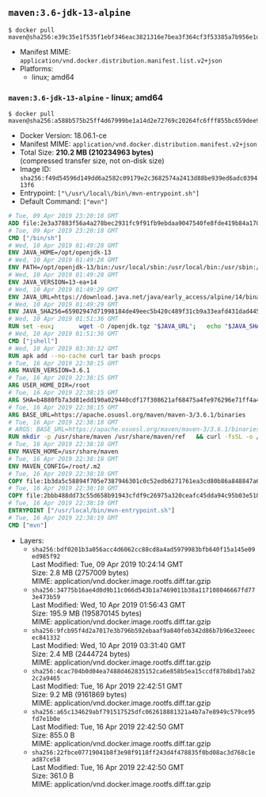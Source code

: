 ## `maven:3.6-jdk-13-alpine`

```console
$ docker pull maven@sha256:e39c35e1f535f1ebf346eac3821316e7bea3f364cf3f53385a7b956e1d781794
```

-	Manifest MIME: `application/vnd.docker.distribution.manifest.list.v2+json`
-	Platforms:
	-	linux; amd64

### `maven:3.6-jdk-13-alpine` - linux; amd64

```console
$ docker pull maven@sha256:a588b575b25ff4d67999be1a14d2e72769c20264fc6fff855bc659dee9186b44
```

-	Docker Version: 18.06.1-ce
-	Manifest MIME: `application/vnd.docker.distribution.manifest.v2+json`
-	Total Size: **210.2 MB (210234963 bytes)**  
	(compressed transfer size, not on-disk size)
-	Image ID: `sha256:f49d54596d149dd6a2582c09179e2c3682574a2413d88be939ed6adc039413f6`
-	Entrypoint: `["\/usr\/local\/bin\/mvn-entrypoint.sh"]`
-	Default Command: `["mvn"]`

```dockerfile
# Tue, 09 Apr 2019 23:20:18 GMT
ADD file:2e3a37883f56a4a278bec2931fc9f91fb9ebdaa9047540fe8fde419b84a1701b in / 
# Tue, 09 Apr 2019 23:20:18 GMT
CMD ["/bin/sh"]
# Wed, 10 Apr 2019 01:49:28 GMT
ENV JAVA_HOME=/opt/openjdk-13
# Wed, 10 Apr 2019 01:49:28 GMT
ENV PATH=/opt/openjdk-13/bin:/usr/local/sbin:/usr/local/bin:/usr/sbin:/usr/bin:/sbin:/bin
# Wed, 10 Apr 2019 01:49:28 GMT
ENV JAVA_VERSION=13-ea+14
# Wed, 10 Apr 2019 01:49:29 GMT
ENV JAVA_URL=https://download.java.net/java/early_access/alpine/14/binaries/openjdk-13-ea+14_linux-x64-musl_bin.tar.gz
# Wed, 10 Apr 2019 01:49:29 GMT
ENV JAVA_SHA256=65902947d71998184de49eec5b420c489f31cb9a33eafd431dad445e97438250
# Wed, 10 Apr 2019 01:51:36 GMT
RUN set -eux; 		wget -O /openjdk.tgz "$JAVA_URL"; 	echo "$JAVA_SHA256 */openjdk.tgz" | sha256sum -c -; 	mkdir -p "$JAVA_HOME"; 	tar --extract --file /openjdk.tgz --directory "$JAVA_HOME" --strip-components 1; 	rm /openjdk.tgz; 		java -Xshare:dump; 		java --version; 	javac --version
# Wed, 10 Apr 2019 01:51:36 GMT
CMD ["jshell"]
# Wed, 10 Apr 2019 03:30:32 GMT
RUN apk add --no-cache curl tar bash procps
# Tue, 16 Apr 2019 22:38:15 GMT
ARG MAVEN_VERSION=3.6.1
# Tue, 16 Apr 2019 22:38:15 GMT
ARG USER_HOME_DIR=/root
# Tue, 16 Apr 2019 22:38:15 GMT
ARG SHA=b4880fb7a3d81edd190a029440cdf17f308621af68475a4fe976296e71ff4a4b546dd6d8a58aaafba334d309cc11e638c52808a4b0e818fc0fd544226d952544
# Tue, 16 Apr 2019 22:38:15 GMT
ARG BASE_URL=https://apache.osuosl.org/maven/maven-3/3.6.1/binaries
# Tue, 16 Apr 2019 22:38:18 GMT
# ARGS: BASE_URL=https://apache.osuosl.org/maven/maven-3/3.6.1/binaries MAVEN_VERSION=3.6.1 SHA=b4880fb7a3d81edd190a029440cdf17f308621af68475a4fe976296e71ff4a4b546dd6d8a58aaafba334d309cc11e638c52808a4b0e818fc0fd544226d952544 USER_HOME_DIR=/root
RUN mkdir -p /usr/share/maven /usr/share/maven/ref   && curl -fsSL -o /tmp/apache-maven.tar.gz ${BASE_URL}/apache-maven-${MAVEN_VERSION}-bin.tar.gz   && echo "${SHA}  /tmp/apache-maven.tar.gz" | sha512sum -c -   && tar -xzf /tmp/apache-maven.tar.gz -C /usr/share/maven --strip-components=1   && rm -f /tmp/apache-maven.tar.gz   && ln -s /usr/share/maven/bin/mvn /usr/bin/mvn
# Tue, 16 Apr 2019 22:38:18 GMT
ENV MAVEN_HOME=/usr/share/maven
# Tue, 16 Apr 2019 22:38:18 GMT
ENV MAVEN_CONFIG=/root/.m2
# Tue, 16 Apr 2019 22:38:18 GMT
COPY file:1b3da5c58894f705e7387946301c0c52edb6271761ea3cd80b86a848847a64cd in /usr/local/bin/mvn-entrypoint.sh 
# Tue, 16 Apr 2019 22:38:18 GMT
COPY file:2bbb488dd73c55d658b91943cfdf9c26975a320ceafc45dda94c95b03e518ad3 in /usr/share/maven/ref/ 
# Tue, 16 Apr 2019 22:38:18 GMT
ENTRYPOINT ["/usr/local/bin/mvn-entrypoint.sh"]
# Tue, 16 Apr 2019 22:38:19 GMT
CMD ["mvn"]
```

-	Layers:
	-	`sha256:bdf0201b3a056acc4d6062cc88cd8a4ad5979983bfb640f15a145e09ed985f92`  
		Last Modified: Tue, 09 Apr 2019 10:24:14 GMT  
		Size: 2.8 MB (2757009 bytes)  
		MIME: application/vnd.docker.image.rootfs.diff.tar.gzip
	-	`sha256:34775b16ae4d0d9b11c066d543b1a7469011b38a117108046667fd773e473b59`  
		Last Modified: Wed, 10 Apr 2019 01:56:43 GMT  
		Size: 195.9 MB (195870145 bytes)  
		MIME: application/vnd.docker.image.rootfs.diff.tar.gzip
	-	`sha256:9fcb95f4d2a7017e3b796b592ebaaf9a840feb342d86b7b96e32eeecec841332`  
		Last Modified: Wed, 10 Apr 2019 03:31:40 GMT  
		Size: 2.4 MB (2444724 bytes)  
		MIME: application/vnd.docker.image.rootfs.diff.tar.gzip
	-	`sha256:4cac704b0d04ea7488d462835152ca6e858b5ea15ccdf87b8bd17ab22c2a9465`  
		Last Modified: Tue, 16 Apr 2019 22:42:51 GMT  
		Size: 9.2 MB (9161869 bytes)  
		MIME: application/vnd.docker.image.rootfs.diff.tar.gzip
	-	`sha256:a65c134629abf791517525dfc062618881321a4b7a7e8949c579ce95fd7e1b0e`  
		Last Modified: Tue, 16 Apr 2019 22:42:50 GMT  
		Size: 855.0 B  
		MIME: application/vnd.docker.image.rootfs.diff.tar.gzip
	-	`sha256:22fbce07719041b8f3e98f9118ff243d4f478835f0bd08ac3d768c1ead87ce58`  
		Last Modified: Tue, 16 Apr 2019 22:42:50 GMT  
		Size: 361.0 B  
		MIME: application/vnd.docker.image.rootfs.diff.tar.gzip
